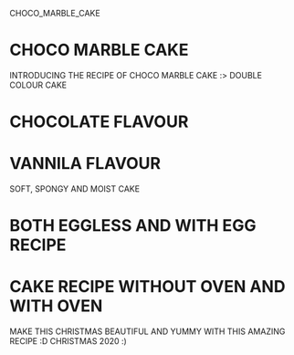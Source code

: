 CHOCO_MARBLE_CAKE

  # CHOCO MARBLE CAKE

   INTRODUCING THE RECIPE OF CHOCO MARBLE CAKE :>
   DOUBLE COLOUR CAKE 

  # CHOCOLATE FLAVOUR 
  # VANNILA FLAVOUR

   SOFT, SPONGY AND MOIST CAKE
   
  # BOTH EGGLESS AND WITH EGG RECIPE
  # CAKE RECIPE WITHOUT OVEN AND WITH OVEN

  MAKE THIS CHRISTMAS BEAUTIFUL AND YUMMY WITH THIS AMAZING RECIPE :D
  CHRISTMAS 2020 :)
